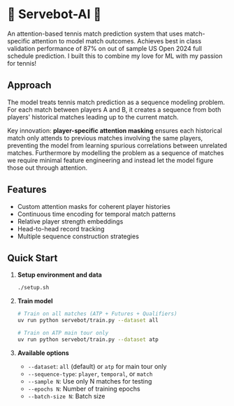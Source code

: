 # 🎾 Servebot-AI 🎾

An attention-based tennis match prediction system that uses  match-specific attention to model match outcomes. Achieves best in class validation performance of 87% on out of sample US Open 2024 full schedule prediction. I built this to combine my love for ML with my passion for tennis! 

## Approach

The model treats tennis match prediction as a sequence modeling problem. For each match between players A and B, it creates a sequence from both players' historical matches leading up to the current match.

Key innovation: **player-specific attention masking** ensures each historical match only attends to previous matches involving the same players, preventing the model from learning spurious correlations between unrelated matches. Furthermore by modelling the problem as a sequence of matches we require minimal feature engineering and instead let the model figure those out through attention.

## Features

- Custom attention masks for coherent player histories
- Continuous time encoding for temporal match patterns
- Relative player strength embeddings
- Head-to-head record tracking
- Multiple sequence construction strategies

## Quick Start

1. **Setup environment and data**
   ```bash
   ./setup.sh
   ```

2. **Train model**
   ```bash
   # Train on all matches (ATP + Futures + Qualifiers)
   uv run python servebot/train.py --dataset all

   # Train on ATP main tour only
   uv run python servebot/train.py --dataset atp
   ```

3. **Available options**
   - `--dataset`: `all` (default) or `atp` for main tour only
   - `--sequence-type`: `player`, `temporal`, or `match`
   - `--sample N`: Use only N matches for testing
   - `--epochs N`: Number of training epochs
   - `--batch-size N`: Batch size
